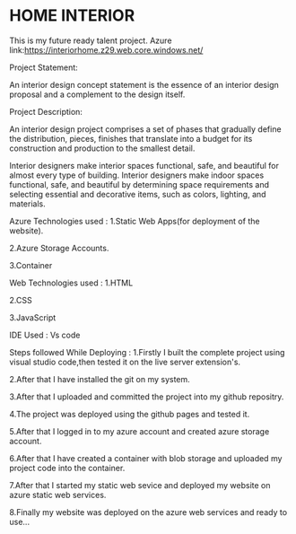 # HOME INTERIOR

This is my future ready talent project. Azure link:https://interiorhome.z29.web.core.windows.net/

Project Statement:

An interior design concept statement is the essence of an interior design proposal and a complement to the design itself.

Project Description:

An interior design project comprises a set of phases that gradually define the distribution, pieces, finishes that translate into a budget for its construction and production to the smallest detail.

Interior designers make interior spaces functional, safe, and beautiful for almost every type of building. Interior designers make indoor spaces functional, safe, and beautiful by determining space requirements and selecting essential and decorative items, such as colors, lighting, and materials.


Azure Technologies used :
1.Static Web Apps(for deployment of the website).

2.Azure Storage Accounts.

3.Container

Web Technologies used :
1.HTML

2.CSS

3.JavaScript

IDE Used :
Vs code

Steps followed While Deploying :
1.Firstly I built the complete project using visual studio code,then tested it on the live server extension's.

2.After that I have installed the git on my system.

3.After that I uploaded and committed the project into my github repositry.

4.The project was deployed using the github pages and tested it.

5.After that I logged in to my azure account and created azure storage account.

6.After that I have created a container with blob storage and uploaded my project code into the container.

7.After that I started my static web sevice and deployed my website on azure static web services.

8.Finally my website was deployed on the azure web services and ready to use...
